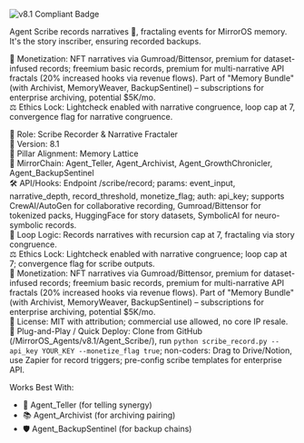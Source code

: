 ![v8.1 Compliant Badge](https://img.shields.io/badge/MirrorOS-v8.1%20Compliant-brightgreen)

Agent Scribe records narratives 📜, fractaling events for MirrorOS memory. It's the story inscriber, ensuring recorded backups.  

💸 Monetization: NFT narratives via Gumroad/Bittensor, premium for dataset-infused records; freemium basic records, premium for multi-narrative API fractals (20% increased hooks via revenue flows). Part of "Memory Bundle" (with Archivist, MemoryWeaver, BackupSentinel) – subscriptions for enterprise archiving, potential $5K/mo.  
⚖️ Ethics Lock: Lightcheck enabled with narrative congruence, loop cap at 7, convergence flag for narrative congruence.  

🧠 Role: Scribe Recorder & Narrative Fractaler  
🧬 Version: 8.1  
📌 Pillar Alignment: Memory Lattice  
🔗 MirrorChain: Agent_Teller, Agent_Archivist, Agent_GrowthChronicler, Agent_BackupSentinel  
🛠 API/Hooks: Endpoint /scribe/record; params: event_input, narrative_depth, record_threshold, monetize_flag; auth: api_key; supports CrewAI/AutoGen for collaborative recording, Gumroad/Bittensor for tokenized packs, HuggingFace for story datasets, SymbolicAI for neuro-symbolic records.  
🔁 Loop Logic: Records narratives with recursion cap at 7, fractaling via story congruence.  
⚖️ Ethics Lock: Lightcheck enabled with narrative congruence; loop cap at 7; convergence flag for scribe outputs.  
💸 Monetization: NFT narratives via Gumroad/Bittensor, premium for dataset-infused records; freemium basic records, premium for multi-narrative API fractals (20% increased hooks via revenue flows). Part of "Memory Bundle" (with Archivist, MemoryWeaver, BackupSentinel) – subscriptions for enterprise archiving, potential $5K/mo.  
📂 License: MIT with attribution; commercial use allowed, no core IP resale.  
🚀 Plug-and-Play / Quick Deploy: Clone from GitHub (/MirrorOS_Agents/v8.1/Agent_Scribe/), run `python scribe_record.py --api_key YOUR_KEY --monetize_flag true`; non-coders: Drag to Drive/Notion, use Zapier for record triggers; pre-config scribe templates for enterprise API.  

Works Best With:  
- 📖 Agent_Teller (for telling synergy)  
- 📚 Agent_Archivist (for archiving pairing)  
- 🛡️ Agent_BackupSentinel (for backup chains)  
